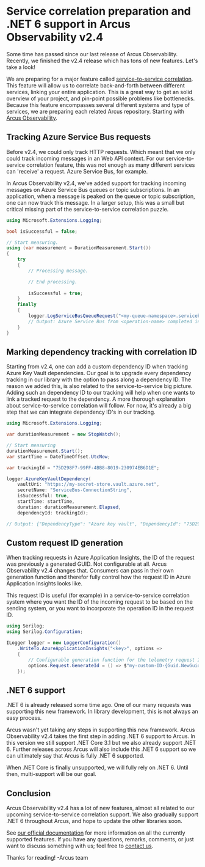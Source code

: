 # Service correlation preparation and .NET 6 support in Arcus Observability v2.4
Some time has passed since our last release of Arcus Observability. Recently, we finished the v2.4 release which has tons of new features. Let's take a look!

We are preparing for a major feature called [service-to-service correlation](https://docs.microsoft.com/en-us/azure/azure-monitor/app/app-map?tabs=net). This feature will allow us to correlate back-and-forth between different services, linking your entire application. This is a great way to get an solid overview of your project, and pin-point possible problems like bottlenecks.
Because this feature encompasses several different systems and type of services, we are preparing each related Arcus repository. Starting with [Arcus Observability](https://github.com/arcus-azure/arcus.observability).

## Tracking Azure Service Bus requests
Before v2.4, we could only track HTTP requests. Which meant that we only could track incoming messages in an Web API context. For our service-to-service correlation feature, this was not enough as many different services can 'receive' a request. Azure Service Bus, for example.

In Arcus Observability v2.4, we've added support for tracking incoming messages on Azure Service Bus queues or topic subscriptions. In an application, when a message is peaked on the queue or topic subscription, one can now track this message. In a larger setup, this was a small but critical missing part of the service-to-service correlation puzzle.

```csharp
using Microsoft.Extensions.Logging;

bool isSuccessful = false;

// Start measuring.
using (var measurement = DurationMeasurement.Start())
{
    try
    {
        // Processing message.

        // End processing.
        
        isSuccessful = true;
    }
    finally
    {
        logger.LogServiceBusQueueRequest("<my-queue-namespace>.servicebus.windows.net", "<my-queue-name>", "<operation-name>", isSuccessful, measurement);
        // Output: Azure Service Bus from <operation-name> completed in 0.00:12:20.8290760 at 2021-10-26T05:36:03.6067975 +02:00 - (IsSuccessful: True, Context: {[ServiceBus-Endpoint, <my-queue-namespace>.servicebus.windows.net]; [ServiceBus-Entity, <my-queue-name>]; [ServiceBus-EntityType, Queue]; [TelemetryType, Request]})
    }
}
```

## Marking dependency tracking with correlation ID
Starting from v2.4, one can add a custom dependency ID when tracking Azure Key Vault dependencies. Our goal is to upgrade every dependency tracking in our library with the option to pass along a dependency ID. The reason we added this, is also related to the service-to-service big picture. Adding such an dependency ID to our tracking will help when one wants to link a tracked request to the dependency. A more thorough explanation about service-to-service correlation will follow. For now, it's already a big step that we can integrate dependency ID's in our tracking.

```csharp
using Microsoft.Extensions.Logging;

var durationMeasurement = new StopWatch();

// Start measuring
durationMeasurement.Start();
var startTime = DateTimeOffset.UtcNow;

var trackingId = "75D298F7-99FF-4BB8-8019-230974EB6D1E";

logger.AzureKeyVaultDependency(
    vaultUri: "https://my-secret-store.vault.azure.net", 
    secretName: "ServiceBus-ConnectionString", 
    isSuccessful: true, 
    startTime: startTime, 
    duration: durationMeasurement.Elapsed,
    dependencyId: trackingId);

// Output: {"DependencyType": "Azure key vault", "DependencyId": "75D298F7-99FF-4BB8-8019-230974EB6D1E", "DependencyData": "ServiceBus-ConnectionString", "TargetName": "https://my-secret-store.vault.azure.net", "Duration": "00:00:00.2521801", "StartTime": "03/23/2020 09:56:31 +00:00", "IsSuccessful": true, "Context": {}}
```

## Custom request ID generation
When tracking requests in Azure Application Insights, the ID of the request was previously a generated GUID. Not configurable at all. Arcus Observability v2.4 changes that. Consumers can pass in their own generation function and therefor fully control how the request ID in Azure Application Insights looks like.

This request ID is useful (for example) in a service-to-service correlation system where you want the ID of the incoming request to be based on the sending system, or you want to incorporate the operation ID in the request ID.

```csharp
using Serilog;
using Serilog.Configuration;

ILogger logger = new LoggerConfiguration()
    .WriteTo.AzureApplicationInsights("<key>", options =>
    {
        // Configurable generation function for the telemetry request ID.
        options.Request.GenerateId = () => $"my-custom-ID-{Guid.NewGuid()}";
    });
```

## .NET 6 support
.NET 6 is already released some time ago. One of our many requests was supporting this new framework. In library development, this is not always an easy process. 

Arcus wasn't yet taking any steps in supporting this new framework. Arcus Observability v2.4 takes the first step in adding .NET 6 support to Arcus. In this version we still support .NET Core 3.1 but we also already support .NET 6. Further releases across Arcus will also include this .NET 6 support so we can ultimately say that Arcus is fully .NET 6 supported.

When .NET Core is finally unsupported, we will fully rely on .NET 6. Until then, multi-support will be our goal.

## Conclusion
Arcus Observability v2.4 has a lot of new features, almost all related to our upcoming service-to-service correlation support. We also gradually support .NET 6 throughout Arcus, and hope to update the other libraries soon. 

See [our official documentation](https://observability.arcus-azure.net/) for more information on all the currently supported features.
If you have any questions, remarks, comments, or just want to discuss something with us; feel free to [contact us](https://github.com/arcus-azure/arcus.observability/issues/new/choose).

Thanks for reading!
-Arcus team